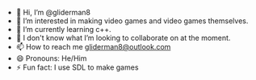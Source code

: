 - 👋 Hi, I’m @gliderman8
- 👀 I’m interested in making video games and video games themselves.
- 🌱 I’m currently learning c++.
- 💞️ I don't know what I’m looking to collaborate on at the moment.
- 📫 How to reach me gliderman8@outlook.com
- 😄 Pronouns: He/Him
- ⚡ Fun fact: I use SDL to make games

<!---
gliderman8/gliderman8 is a ✨ special ✨ repository because its `README.md` (this file) appears on your GitHub profile.
You can click the Preview link to take a look at your changes.
--->
